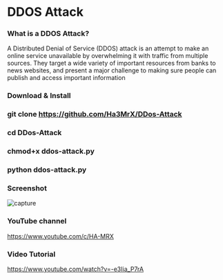 # DDOS Attack 
### What is a DDOS Attack?

A Distributed Denial of Service (DDOS) attack is an attempt to make an online service unavailable 
by overwhelming it with traffic from multiple sources. They target a wide variety of important resources
from banks to news websites, and present a major challenge to making sure people can publish and access important information

### Download & Install

### git clone https://github.com/Ha3MrX/DDos-Attack

### cd DDos-Attack

### chmod+x ddos-attack.py

### python ddos-attack.py

### Screenshot 

![capture](https://user-images.githubusercontent.com/33704360/38769260-91bfc362-3fb4-11e8-86c6-d5a3ca13c31a.PNG)

### YouTube channel

https://www.youtube.com/c/HA-MRX

### Video Tutorial

https://www.youtube.com/watch?v=-e3Iia_P7rA

